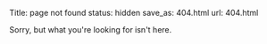 Title: page not found
status: hidden
save_as: 404.html
url: 404.html

Sorry, but what you're looking for isn't here.